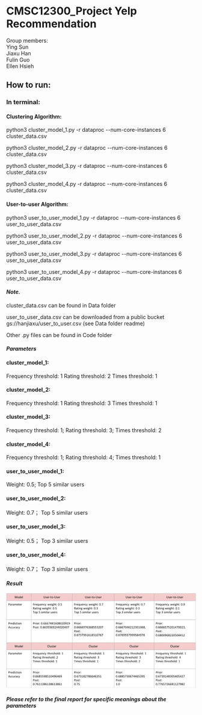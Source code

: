 # CMSC12300_Project Yelp Recommendation

Group members:  
Ying Sun  
Jiaxu Han  
Fulin Guo  
Ellen Hsieh

## How to run:

### In terminal:

#### Clustering Algorithm:
python3 cluster_model_1.py -r dataproc --num-core-instances 6 cluster_data.csv

python3 cluster_model_2.py -r dataproc --num-core-instances 6 cluster_data.csv

python3 cluster_model_3.py -r dataproc --num-core-instances 6 cluster_data.csv

python3 cluster_model_4.py -r dataproc --num-core-instances 6 cluster_data.csv

#### User-to-user Algorithm:

python3 user_to_user_model_1.py -r dataproc --num-core-instances 6 user_to_user_data.csv

python3 user_to_user_model_2.py -r dataproc --num-core-instances 6 user_to_user_data.csv

python3 user_to_user_model_3.py -r dataproc --num-core-instances 6 user_to_user_data.csv

python3 user_to_user_model_4.py -r dataproc --num-core-instances 6 user_to_user_data.csv

#### *Note.*

cluster_data.csv can be found in Data folder

user_to_user_data.csv can be downloaded from a public bucket gs://hanjiaxu/user_to_user.csv (see Data folder readme)

Other .py files can be found in Code folder


#### *Parameters*

#### cluster_model_1: 

Frequency threshold: 1
Rating threshold: 2
Times threshold: 1

#### cluster_model_2:

Frequency threshold: 1
Rating threshold: 3
Times threshold: 1

#### cluster_model_3:

Frequency threshold: 1;
Rating threshold: 3; 
Times threshold: 2

#### cluster_model_4:

Frequency threshold: 1;
Rating threshold: 4;
Times threshold: 1

#### user_to_user_model_1:

Weight: 0.5;
Top 5 similar users

#### user_to_user_model_2:

Weight: 0.7；
Top 5 similar users

#### user_to_user_model_3:

Weight: 0.5；
Top 3 similar users

#### user_to_user_model_4:

Weight: 0.7；
Top 3 similar users

#### *Result*
![Image](imagine/result.png)

##### Please refer to the final report for specific meanings about the parameters


